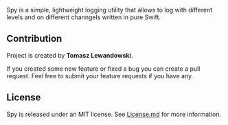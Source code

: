 Spy is a simple, lightweight logging utility that allows to log with different levels and on different channgels written in pure Swift.

## Contribution

Project is created by **Tomasz Lewandowski**.

If you created some new feature or fixed a bug you can create a pull request. Feel free to submit your feature requests if you have any.

## License

Spy is released under an MIT license. See [License.md](LICENSE.md) for more information.
